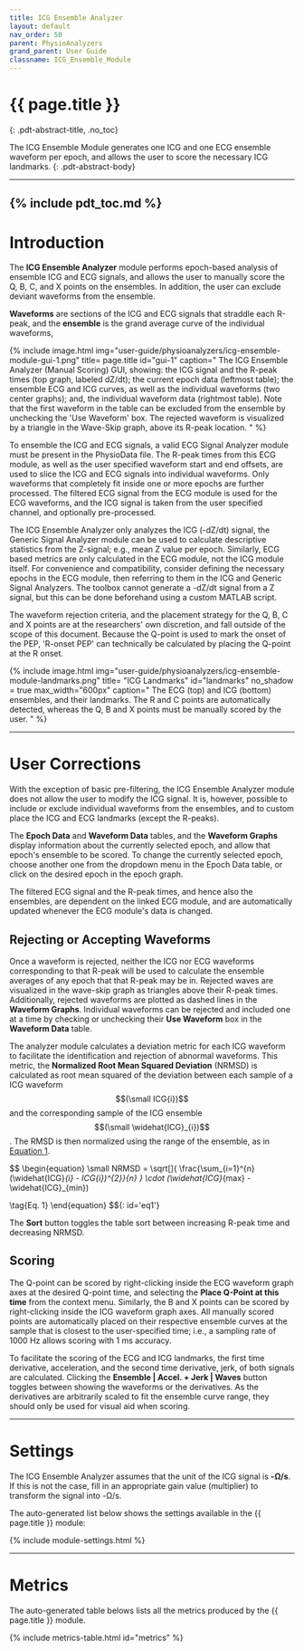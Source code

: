 ```yaml
---
title: ICG Ensemble Analyzer
layout: default
nav_order: 50
parent: PhysioAnalyzers
grand_parent: User Guide
classname: ICG_Ensemble_Module
---
```


# {{ page.title }}
{: .pdt-abstract-title, .no_toc}

The ICG Ensemble Module generates one ICG and one ECG ensemble waveform per epoch, and allows the user to score the necessary ICG landmarks.
{: .pdt-abstract-body}

---
{% include pdt_toc.md %}
---

# Introduction
The **ICG Ensemble Analyzer** module performs epoch-based analysis of ensemble ICG and ECG signals, and allows the user to manually score the Q, B, C, and X points on the ensembles. In addition, the user can exclude deviant waveforms from the ensemble.

**Waveforms** are sections of the ICG and ECG signals that straddle each R-peak, and the **ensemble** is the grand average curve of the individual waveforms, 

{% include image.html
    img="user-guide/physioanalyzers/icg-ensemble-module-gui-1.png"
    title= page.title
    id="gui-1"
    caption="
    The ICG Ensemble Analyzer (Manual Scoring) GUI, showing: the ICG signal and the R-peak times (top graph, labeled dZ/dt); the current epoch data (leftmost table); the ensemble ECG and ICG curves, as well as the individual waveforms (two center graphs); and, the individual waveform data (rightmost table). Note that the first waveform in the table can be excluded from the ensemble by unchecking the 'Use Waveform' box. The rejected waveform is visualized by a triangle in the Wave-Skip graph, above its R-peak location.
    " %}

To ensemble the ICG and ECG signals, a valid ECG Signal Analyzer module must be present in the PhysioData file. The R-peak times from this ECG module, as well as the user specified waveform start and end offsets, are used to slice the ICG and ECG signals into individual waveforms. Only waveforms that completely fit inside one or more epochs are further processed. The filtered ECG signal from the ECG module is used for the ECG waveforms, and the ICG signal is taken from the user specified channel, and optionally pre-processed.

The ICG Ensemble Analyzer only analyzes the ICG (-dZ/dt) signal, the Generic Signal Analyzer module can be used to calculate descriptive statistics from the Z-signal; e.g., mean Z value per epoch. Similarly, ECG based metrics are only calculated in the ECG module, not the ICG module itself. For convenience and compatibility, consider defining the necessary epochs in the ECG module, then referring to them in the ICG and Generic Signal Analyzers. The toolbox cannot generate a -dZ/dt signal from a Z signal, but this can be done beforehand using a custom MATLAB script.

The waveform rejection criteria, and the placement strategy for the Q, B, C and X points are at the researchers' own discretion, and fall outside of the scope of this document. Because the Q-point is used to mark the onset of the PEP, 'R-onset PEP' can technically be calculated by placing the Q-point at the R onset.

{% include image.html
    img="user-guide/physioanalyzers/icg-ensemble-module-landmarks.png"
    title= "ICG Landmarks"
    id="landmarks"
    no_shadow = true
    max_width="600px"
    caption="
    The ECG (top) and ICG (bottom) ensembles, and their landmarks. The R and C points are automatically detected, whereas the Q, B and X points must be manually scored by the user.
    " %}

---

# User Corrections #
With the exception of basic pre-filtering, the ICG Ensemble Analyzer module does not allow the user to modify the ICG signal. It is, however, possible to include or exclude individual waveforms from the ensembles, and to custom place the ICG and ECG landmarks (except the R-peaks).

The **Epoch Data** and **Waveform Data** tables, and the **Waveform Graphs** display information about the currently selected epoch, and allow that epoch's ensemble to be scored. To change the currently selected epoch, choose another one from the dropdown menu in the Epoch Data table, or click on the desired epoch in the epoch graph.

The filtered ECG signal and the R-peak times, and hence also the ensembles, are dependent on the linked ECG module, and are automatically updated whenever the ECG module's data is changed.

## Rejecting or Accepting Waveforms ##
Once a waveform is rejected, neither the ICG nor ECG waveforms corresponding to that R-peak will be used to calculate the ensemble averages of any epoch that that R-peak may be in. Rejected waves are visualized in the wave-skip graph as triangles above their R-peak times. Additionally, rejected waveforms are plotted as dashed lines in the **Waveform Graphs**. Individual waveforms can be rejected and included one at a time by checking or unchecking their **Use Waveform** box in the **Waveform Data** table.

<!-- Lib for equations: 
Tip: https://www.codecogs.com/latex/eqneditor.php
-->
<script type="text/javascript" async
  src="https://cdn.mathjax.org/mathjax/latest/MathJax.js?config=TeX-MML-AM_CHTML">
</script>

The analyzer module calculates a deviation metric for each ICG waveform to facilitate the identification and rejection of abnormal waveforms. This metric, the **Normalized Root Mean Squared Deviation** (NRMSD) is calculated as root mean squared of the deviation between each sample of a ICG waveform $$(\small ICG{i})$$ and the corresponding sample of the ICG ensemble $$(\small \widehat{ICG}_{i})$$. The RMSD is then normalized using the range of the ensemble, as in [Equation 1](#eq1).

$$
\begin{equation}
\small
NRMSD = \sqrt[]{
\frac{\sum_{i=1}^{n}(\widehat{ICG}_{i} - ICG{i})^{2}}{n}
}
\cdot
(\widehat{ICG}_{max} - \widehat{ICG}_{min})

\tag{Eq. 1}
\end{equation} 
$${: id='eq1'}

The **Sort** button toggles the table sort between increasing R-peak time and decreasing NRMSD.

## Scoring ##
The Q-point can be scored by right-clicking inside the ECG waveform graph axes at the desired Q-point time, and selecting the **Place Q-Point at this time** from the context menu. Similarly, the B and X points can be scored by right-clicking inside the ICG waveform graph axes. All manually scored points are automatically placed on their respective ensemble curves at the sample that is closest to the user-specified time; i.e., a sampling rate of 1000 Hz allows scoring with 1 ms accuracy.

To facilitate the scoring of the ECG and ICG landmarks, the first time derivative,  acceleration, and the second time derivative, jerk, of both signals are calculated. Clicking the **Ensemble \| Accel. + Jerk \| Waves** button toggles between showing the waveforms or the derivatives. As the derivatives are arbitrarily scaled to fit the ensemble curve range, they should only be used for visual aid when scoring. 

---

# Settings
The ICG Ensemble Analyzer assumes that the unit of the ICG signal is **-Ω/s**. If this is not the case, fill in an appropriate gain value (multiplier) to transform the signal into -Ω/s.

The auto-generated list below shows the settings available in the {{ page.title }} module:

{% include module-settings.html %}

---

# Metrics
The auto-generated table belows lists all the metrics produced by the {{ page.title }} module.

{% include metrics-table.html id="metrics" %}